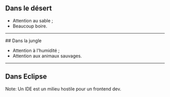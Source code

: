 <!-- .slide: data-background="images/01/desert.jpg" data-background-size="100% auto" class="no-content" -->

## Dans le désert

* Attention au sable ;
* Beaucoup boire.

---

<!-- .slide: data-background="images/01/jungle.jpg" data-background-size="100% auto" class="no-content" -->

## Dans la jungle

* Attention à l'humidité ;
* Attention aux animaux sauvages.

---

<!-- .slide: data-background="images/01/troll-eclipse.jpg" data-background-size="auto 100%" class="no-content" -->

## Dans Eclipse


Note: Un IDE est un milieu hostile pour un frontend dev.
